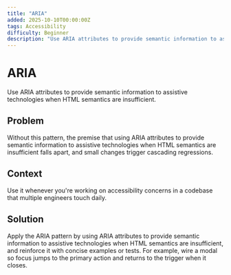 ```yaml
---
title: "ARIA"
added: 2025-10-10T00:00:00Z
tags: Accessibility
difficulty: Beginner
description: "Use ARIA attributes to provide semantic information to assistive technologies when HTML semantics are insufficient."
---
```

# ARIA

Use ARIA attributes to provide semantic information to assistive technologies when HTML semantics are insufficient.

## Problem

Without this pattern, the premise that using ARIA attributes to provide semantic information to assistive technologies when HTML semantics are insufficient falls apart, and small changes trigger cascading regressions.

## Context

Use it whenever you're working on accessibility concerns in a codebase that multiple engineers touch daily.

## Solution

Apply the ARIA pattern by using ARIA attributes to provide semantic information to assistive technologies when HTML semantics are insufficient, and reinforce it with concise examples or tests. For example, wire a modal so focus jumps to the primary action and returns to the trigger when it closes.
